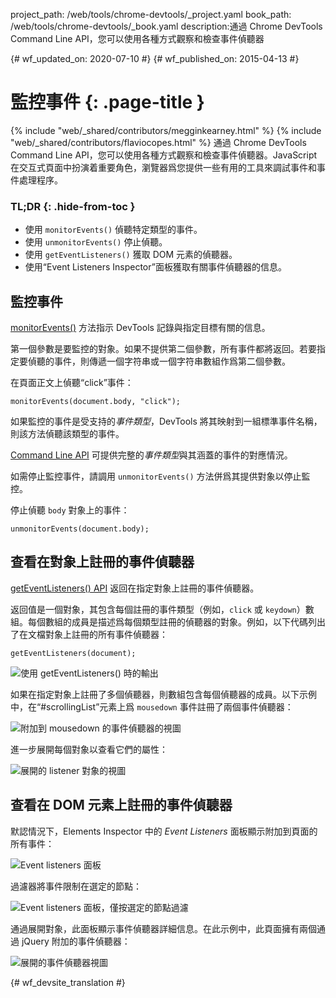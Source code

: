 project_path: /web/tools/chrome-devtools/_project.yaml
book_path: /web/tools/chrome-devtools/_book.yaml
description:通過 Chrome DevTools Command Line API，您可以使用各種方式觀察和檢查事件偵聽器

{# wf_updated_on: 2020-07-10 #}
{# wf_published_on: 2015-04-13 #}

# 監控事件 {: .page-title }

{% include "web/_shared/contributors/megginkearney.html" %}
{% include "web/_shared/contributors/flaviocopes.html" %}
通過 Chrome DevTools Command Line API，您可以使用各種方式觀察和檢查事件偵聽器。JavaScript 在交互式頁面中扮演着重要角色，瀏覽器爲您提供一些有用的工具來調試事件和事件處理程序。


### TL;DR {: .hide-from-toc }
- 使用  <code>monitorEvents()</code> 偵聽特定類型的事件。
- 使用  <code>unmonitorEvents()</code> 停止偵聽。
- 使用  <code>getEventListeners()</code> 獲取 DOM 元素的偵聽器。
- 使用“Event Listeners Inspector”面板獲取有關事件偵聽器的信息。


## 監控事件

[monitorEvents()](/web/tools/chrome-devtools/debug/command-line/command-line-reference#monitoreventsobject-events) 方法指示 DevTools 記錄與指定目標有關的信息。


第一個參數是要監控的對象。如果不提供第二個參數，所有事件都將返回。若要指定要偵聽的事件，則傳遞一個字符串或一個字符串數組作爲第二個參數。




在頁面正文上偵聽“click”事件：

    monitorEvents(document.body, "click");

如果監控的事件是受支持的*事件類型*，DevTools 將其映射到一組標準事件名稱，則該方法偵聽該類型的事件。



[Command Line API](/web/tools/chrome-devtools/debug/command-line/command-line-reference) 可提供完整的*事件類型*與其涵蓋的事件的對應情況。

如需停止監控事件，請調用 `unmonitorEvents()` 方法併爲其提供對象以停止監控。


停止偵聽 `body` 對象上的事件：

    unmonitorEvents(document.body);

## 查看在對象上註冊的事件偵聽器

[getEventListeners() API](/web/tools/chrome-devtools/debug/command-line/command-line-reference#geteventlistenersobject) 返回在指定對象上註冊的事件偵聽器。


返回值是一個對象，其包含每個註冊的事件類型（例如，`click` 或 `keydown`）數組。每個數組的成員是描述爲每個類型註冊的偵聽器的對象。例如，以下代碼列出了在文檔對象上註冊的所有事件偵聽器：





    getEventListeners(document);

![使用 getEventListeners() 時的輸出](images/events-call-geteventlisteners.png)

如果在指定對象上註冊了多個偵聽器，則數組包含每個偵聽器的成員。以下示例中，在“#scrollingList”元素上爲 `mousedown` 事件註冊了兩個事件偵聽器：




![附加到 mousedown 的事件偵聽器的視圖](images/events-geteventlisteners_multiple.png)

進一步展開每個對象以查看它們的屬性：

![展開的 listener 對象的視圖](images/events-geteventlisteners_expanded.png)

## 查看在 DOM 元素上註冊的事件偵聽器

默認情況下，Elements Inspector 中的 *Event Listeners* 面板顯示附加到頁面的所有事件：


![Event listeners 面板](images/events-eventlisteners_panel.png)

過濾器將事件限制在選定的節點：

![Event listeners 面板，僅按選定的節點過濾](images/events-eventlisteners_panel_filtered.png)

通過展開對象，此面板顯示事件偵聽器詳細信息。在此示例中，此頁面擁有兩個通過 jQuery 附加的事件偵聽器：



![展開的事件偵聽器視圖](images/events-eventlisteners_panel_details.png)



{# wf_devsite_translation #}
